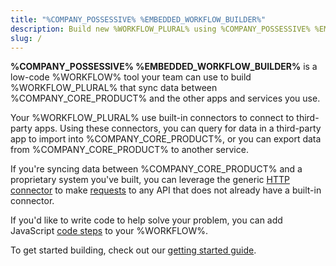 ```yaml
---
title: "%COMPANY_POSSESSIVE% %EMBEDDED_WORKFLOW_BUILDER%"
description: Build new %WORKFLOW_PLURAL% using %COMPANY_POSSESSIVE% %EMBEDDED_WORKFLOW_BUILDER%
slug: /
---
```


**%COMPANY_POSSESSIVE% %EMBEDDED_WORKFLOW_BUILDER%** is a low-code %WORKFLOW% tool your team can use to build %WORKFLOW_PLURAL% that sync data between %COMPANY_CORE_PRODUCT% and the other apps and services you use.

Your %WORKFLOW_PLURAL% use built-in connectors to connect to third-party apps.
Using these connectors, you can query for data in a third-party app to import into %COMPANY_CORE_PRODUCT%, or you can export data from %COMPANY_CORE_PRODUCT% to another service.

If you're syncing data between %COMPANY_CORE_PRODUCT% and a proprietary system you've built, you can leverage the generic [HTTP connector](./connectors/http.md) to make [requests](./http-requests.md) to any API that does not already have a built-in connector.

If you'd like to write code to help solve your problem, you can add JavaScript [code steps](./custom-code.md) to your %WORKFLOW%.

To get started building, check out our [getting started guide](./get-started.md).
